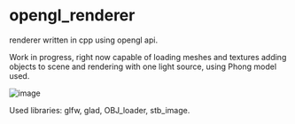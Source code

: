 # opengl_renderer
renderer written in cpp using opengl api.

Work in progress,
right now capable of loading meshes and textures adding objects to scene and rendering with one light source, using Phong model used.

![image](https://github.com/wojciechloboda/opengl_renderer/assets/46354460/ddc735f8-ed31-40ce-a52d-e6587567a81e)

Used libraries:
glfw, glad, OBJ_loader, stb_image.



